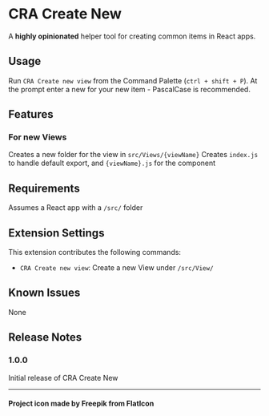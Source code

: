 # CRA Create New

A **highly opinionated** helper tool for creating common items in React apps.

## Usage

Run `CRA Create new view` from the Command Palette (`ctrl + shift + P`).
At the prompt enter a new for your new item - PascalCase is recommended.

## Features

### For new Views

Creates a new folder for the view in `src/Views/{viewName}`
Creates `index.js` to handle default export, and `{viewName}.js` for the component

## Requirements

Assumes a React app with a `/src/` folder

## Extension Settings

This extension contributes the following commands:

- `CRA Create new view`: Create a new View under `/src/View/`

## Known Issues

None

## Release Notes

### 1.0.0

Initial release of CRA Create New

---

#### Project icon made by Freepik from FlatIcon
